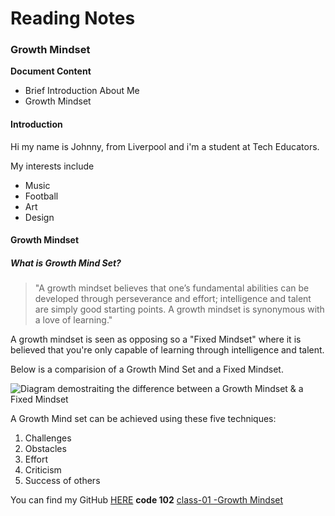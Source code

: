 # Reading Notes

### Growth Mindset

**Document Content**

- Brief Introduction About Me
- Growth Mindset

#### Introduction
Hi my name is Johnny, from Liverpool and i'm a student at Tech Educators.

My interests include

- Music
- Football
- Art
- Design

#### **Growth Mindset**

##### What is Growth Mind Set?

> "A growth mindset believes that one’s fundamental abilities can be developed through perseverance and effort; intelligence and talent are simply good starting points. A growth mindset is synonymous with a love of learning."

A growth mindset is seen as opposing so a "Fixed Mindset" where it is believed that you're only capable of learning through intelligence and talent.

Below is a comparision of a Growth Mind Set and a Fixed Mindset.

![Diagram demostraiting the difference between a Growth Mindset & a Fixed Mindset](https://atlassianblog.wpengine.com/wp-content/uploads/NewGrowthMindset2.png)

A Growth Mind set can be achieved using these five techniques:
1. Challenges
2. Obstacles
3. Effort
4. Criticism
5. Success of others

You can find my GitHub [HERE](https://github.com/johnnymg94)
**code 102**
[class-01 -Growth Mindset](https://johnnymg94.github.io/reading-notes/code-102/102class-01)
